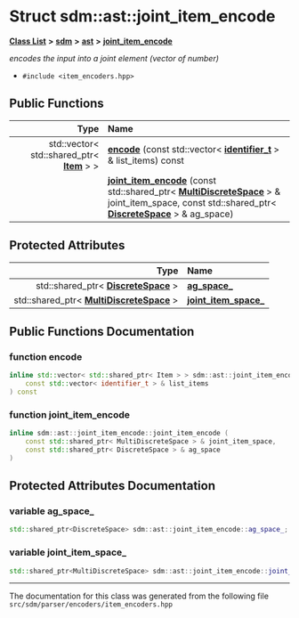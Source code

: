 
# Struct sdm::ast::joint\_item\_encode

<link rel="stylesheet" href="https://cdnjs.cloudflare.com/ajax/libs/KaTeX/0.5.1/katex.min.css">
<link rel="stylesheet" href="https://cdn.jsdelivr.net/github-markdown-css/2.2.1/github-markdown.css"/>



[**Class List**](annotated.md) **>** [**sdm**](namespacesdm.md) **>** [**ast**](namespacesdm_1_1ast.md) **>** [**joint\_item\_encode**](classsdm_1_1ast_1_1joint__item__encode.md)



_encodes the input into a joint element (vector of number)_ 

* `#include <item_encoders.hpp>`















## Public Functions

| Type | Name |
| ---: | :--- |
|  std::vector&lt; std::shared\_ptr&lt; [**Item**](classsdm_1_1Item.md) &gt; &gt; | [**encode**](classsdm_1_1ast_1_1joint__item__encode.md#function-encode) (const std::vector&lt; [**identifier\_t**](structsdm_1_1ast_1_1identifier__t.md) &gt; & list\_items) const<br> |
|   | [**joint\_item\_encode**](classsdm_1_1ast_1_1joint__item__encode.md#function-joint-item-encode) (const std::shared\_ptr&lt; [**MultiDiscreteSpace**](classsdm_1_1MultiDiscreteSpace.md) &gt; & joint\_item\_space, const std::shared\_ptr&lt; [**DiscreteSpace**](classsdm_1_1DiscreteSpace.md) &gt; & ag\_space) <br> |




## Protected Attributes

| Type | Name |
| ---: | :--- |
|  std::shared\_ptr&lt; [**DiscreteSpace**](classsdm_1_1DiscreteSpace.md) &gt; | [**ag\_space\_**](classsdm_1_1ast_1_1joint__item__encode.md#variable-ag-space-)  <br> |
|  std::shared\_ptr&lt; [**MultiDiscreteSpace**](classsdm_1_1MultiDiscreteSpace.md) &gt; | [**joint\_item\_space\_**](classsdm_1_1ast_1_1joint__item__encode.md#variable-joint-item-space-)  <br> |




## Public Functions Documentation


### function encode 


```cpp
inline std::vector< std::shared_ptr< Item > > sdm::ast::joint_item_encode::encode (
    const std::vector< identifier_t > & list_items
) const
```



### function joint\_item\_encode 


```cpp
inline sdm::ast::joint_item_encode::joint_item_encode (
    const std::shared_ptr< MultiDiscreteSpace > & joint_item_space,
    const std::shared_ptr< DiscreteSpace > & ag_space
) 
```


## Protected Attributes Documentation


### variable ag\_space\_ 


```cpp
std::shared_ptr<DiscreteSpace> sdm::ast::joint_item_encode::ag_space_;
```



### variable joint\_item\_space\_ 


```cpp
std::shared_ptr<MultiDiscreteSpace> sdm::ast::joint_item_encode::joint_item_space_;
```



------------------------------
The documentation for this class was generated from the following file `src/sdm/parser/encoders/item_encoders.hpp`